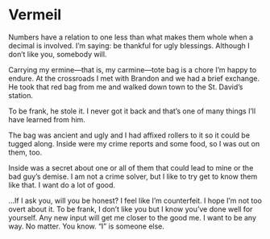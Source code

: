 # Vermeil

Numbers have a relation to one less than what makes them whole when a decimal is involved. I’m saying: be thankful for ugly blessings. Although I don’t like you, somebody will.

Carrying my ermine—that is, my carmine—tote bag is a chore I’m happy to endure. At the crossroads I met with Brandon and we had a brief exchange. He took that red bag from me and walked down town to the St. David’s station.

To be frank, he stole it. I never got it back and that’s one of many things I’ll have learned from him.

The bag was ancient and ugly and I had affixed rollers to it so it could be tugged along. Inside were my crime reports and some food, so I was out on them, too.

Inside was a secret about one or all of them that could lead to mine or the bad guy’s demise. I am not a crime solver, but I like to try get to know them like that. I want do a lot of good.

...If I ask you, will you be honest? I feel like I’m counterfeit. I hope I’m not too overt about it. To be frank, I don’t like you but I know you’ve done well for yourself. Any new input will get me closer to the good me. I want to be any way. No matter. You know. “I” is someone else.
